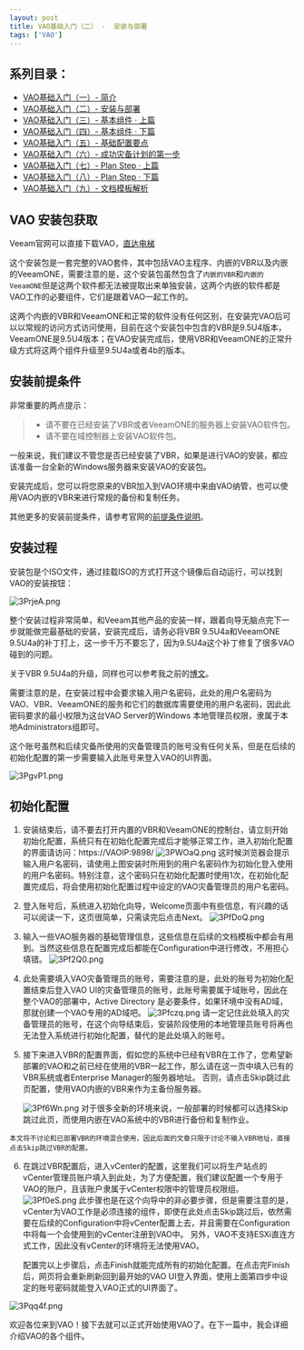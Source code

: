 ```yaml
---
layout: post
title: VAO基础入门（二） -  安装与部署
tags: ['VAO']
---
```


## 系列目录：

- [VAO基础入门（一）-  简介](https://blog.backupnext.cloud/_posts/2020-02-17-VAO-Guide-01/)
- [VAO基础入门（二）-  安装与部署](https://blog.backupnext.cloud/_posts/2020-02-18-VAO-Guide-02/)
- [VAO基础入门（三）-  基本组件 · 上篇](https://blog.backupnext.cloud/_posts/2020-02-19-VAO-Guide-03/)
- [VAO基础入门（四）-  基本组件 · 下篇](https://blog.backupnext.cloud/_posts/2020-02-20-VAO-Guide-04/)
- [VAO基础入门（五）-  基础配置要点](https://blog.backupnext.cloud/_posts/2020-02-21-VAO-Guide-05/)
- [VAO基础入门（六）-  成功灾备计划的第一步](https://blog.backupnext.cloud/_posts/2020-02-25-VAO-Guide-06/)
- [VAO基础入门（七）-  Plan Step  · 上篇](https://blog.backupnext.cloud/_posts/2020-02-27-VAO-Guide-07/)
- [VAO基础入门（八）-  Plan Step  · 下篇](https://blog.backupnext.cloud/_posts/2020-02-28-VAO-Guide-08/)
- [VAO基础入门（九）-  文档模板解析](https://blog.backupnext.cloud/_posts/2020-03-02-VAO-Guide-09/)



## VAO 安装包获取

Veeam官网可以直接下载VAO，[直达电梯](https://www.veeam.com/availability-orchestrator-download.html)

这个安装包是一套完整的VAO套件，其中包括VAO主程序、内嵌的VBR以及内嵌的VeeamONE，需要注意的是，这个安装包虽然包含了`内嵌的VBR`和`内嵌的VeeamONE`但是这两个软件都无法被提取出来单独安装，这两个内嵌的软件都是VAO工作的必要组件，它们是跟着VAO一起工作的。

这两个内嵌的VBR和VeeamONE和正常的软件没有任何区别，在安装完VAO后可以以常规的访问方式访问使用，目前在这个安装包中包含的VBR是9.5U4版本，VeeamONE是9.5U4版本；在VAO安装完成后，使用VBR和VeeamONE的正常升级方式将这两个组件升级至9.5U4a或者4b的版本。



## 安装前提条件

非常重要的两点提示：

> - 请不要在已经安装了VBR或者VeeamONE的服务器上安装VAO软件包。
> - 请不要在域控制器上安装VAO软件包。

一般来说，我们建议不管您是否已经安装了VBR，如果是进行VAO的安装，都应该准备一台全新的Windows服务器来安装VAO的安装包。

安装完成后，您可以将您原来的VBR加入到VAO环境中来由VAO纳管，也可以使用VAO内嵌的VBR来进行常规的备份和复制任务。

其他更多的安装前提条件，请参考官网的[前提条件说明](https://helpcenter.veeam.com/docs/vao/deployment/system_requirements.html?ver=20)。



## 安装过程

安装包是个ISO文件，通过挂载ISO的方式打开这个镜像后自动运行，可以找到VAO的安装按钮：

![3PrjeA.png](https://s2.ax1x.com/2020/02/17/3PrjeA.png)

整个安装过程非常简单，和Veeam其他产品的安装一样，跟着向导无脑点完下一步就能做完最基础的安装，安装完成后，请务必将VBR 9.5U4a和VeeamONE 9.5U4a的补丁打上，这一步千万不要忘了，因为9.5U4a这个补丁修复了很多VAO碰到的问题。

关于VBR 9.5U4a的升级，同样也可以参考我之前的[博文](https://blog.backupnext.cloud/_posts/2020-02-13-How-to-upgrade-VBR/)。

需要注意的是，在安装过程中会要求输入用户名密码，此处的用户名密码为VAO、VBR、VeeamONE的服务和它们的数据库需要使用的用户名密码，因此此密码要求的最小权限为这台VAO Server的Windows 本地管理员权限，隶属于本地Administrators组即可。

这个账号虽然和后续灾备所使用的灾备管理员的账号没有任何关系，但是在后续的初始化配置的第一步需要输入此账号来登入VAO的UI界面。

![3PgvP1.png](https://s2.ax1x.com/2020/02/17/3PgvP1.png)





## 初始化配置

1. 安装结束后，请不要去打开内置的VBR和VeeamONE的控制台，请立刻开始初始化配置，系统只有在初始化配置完成后才能够正常工作，进入初始化配置的界面请访问：https://VAOIP:9898/
   ![3PWOaQ.png](https://s2.ax1x.com/2020/02/17/3PWOaQ.png)
   这时候浏览器会提示输入用户名密码，请使用上图安装时所用到的用户名密码作为初始化登入使用的用户名密码。特别注意，这个密码只在初始化配置时使用1次，在初始化配置完成后，将会使用初始化配置过程中设定的VAO灾备管理员的用户名密码。

2. 登入账号后，系统进入初始化向导，Welcome页面中有些信息，有兴趣的话可以阅读一下，这页很简单，只需读完后点击Next。
   ![3PfDoQ.png](https://s2.ax1x.com/2020/02/17/3PfDoQ.png)

3. 输入一些VAO服务器的基础管理信息，这些信息在后续的文档模板中都会有用到。当然这些信息在配置完成后都能在Configuration中进行修改，不用担心填错。
   ![3Pf2Q0.png](https://s2.ax1x.com/2020/02/17/3Pf2Q0.png)

4. 此处需要填入VAO灾备管理员的账号，需要注意的是，此处的账号为初始化配置结束后登入VAO UI的灾备管理员的账号，此账号需要属于域账号，因此在整个VAO的部署中，Active Directory 是必要条件，如果环境中没有AD域，那就创建一个VAO专用的AD域吧。
   ![3Pfczq.png](https://s2.ax1x.com/2020/02/17/3Pfczq.png)
   请一定记住此处填入的灾备管理员的账号，在这个向导结束后，安装阶段使用的本地管理员账号将再也无法登入系统进行初始化配置，替代的是此处填入的账号。

5. 接下来进入VBR的配置界面，假如您的系统中已经有VBR在工作了，您希望新部署的VAO和之前已经在使用的VBR一起工作，那么请在这一页中填入已有的VBR系统或者Enterprise Manager的服务器地址。
   否则，请点击Skip跳过此页配置，使用VAO内嵌的VBR来作为主备份服务器。

   ![3Pf6Wn.png](https://s2.ax1x.com/2020/02/17/3Pf6Wn.png)
   对于很多全新的环境来说，一般部署的时候都可以选择Skip跳过此页，而使用内嵌在VAO系统中的VBR进行备份和复制作业。

`本文将不讨论和已部署VBR的环境混合使用，因此后面的文章只限于讨论不输入VBR地址，直接点击Skip跳过VBR的配置。`

6. 在跳过VBR配置后，进入vCenter的配置，这里我们可以将生产站点的vCenter管理员账户填入到此处，为了方便配置，我们建议配置一个专用于VAO的账户，且该账户隶属于vCenter权限中的管理员权限组。
   ![3Pf0eS.png](https://s2.ax1x.com/2020/02/17/3Pf0eS.png)
   此步骤也是在这个向导中的非必要步骤，但是需要注意的是，vCenter为VAO工作是必须连接的组件，即使在此处点击Skip跳过后，依然需要在后续的Configuration中将vCenter配置上去，并且需要在Configuration中将每一个会使用到的vCenter注册到VAO中。
   另外，VAO不支持ESXi直连方式工作，因此没有vCenter的环境将无法使用VAO。
   
   配置完以上步骤后，点击Finish就能完成所有的初始化配置。在点击完Finish后，网页将会重新刷新回到最开始的VAO UI登入界面，使用上面第四步中设定的账号密码就能登入VAO正式的UI界面了。

![3Pqq4f.png](https://s2.ax1x.com/2020/02/17/3Pqq4f.png)

欢迎各位来到VAO！接下去就可以正式开始使用VAO了。在下一篇中，我会详细介绍VAO的各个组件。

